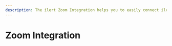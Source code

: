 ```yaml
---
description: The ilert Zoom Integration helps you to easily connect ilert with Zoom.
---
```


# Zoom Integration

